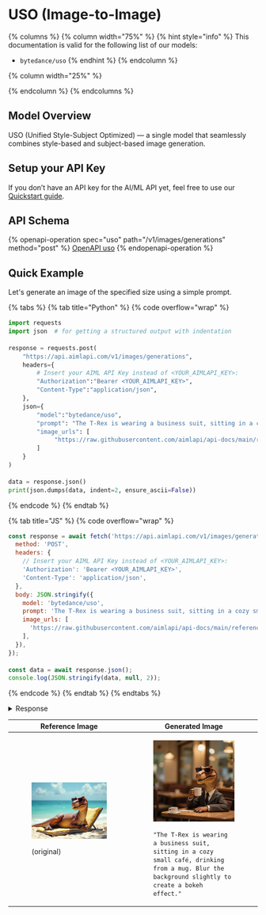# USO (Image-to-Image)

{% columns %}
{% column width="75%" %}
{% hint style="info" %}
This documentation is valid for the following list of our models:

* `bytedance/uso`
{% endhint %}
{% endcolumn %}

{% column width="25%" %}

{% endcolumn %}
{% endcolumns %}

## Model Overview

USO (Unified Style-Subject Optimized) — a single model that seamlessly combines style-based and subject-based image generation.

## Setup your API Key

If you don’t have an API key for the AI/ML API yet, feel free to use our [Quickstart guide](https://docs.aimlapi.com/quickstart/setting-up).

## API Schema

{% openapi-operation spec="uso" path="/v1/images/generations" method="post" %}
[OpenAPI uso](https://raw.githubusercontent.com/aimlapi/api-docs/refs/heads/main/docs/api-references/image-models/ByteDance/uso.json)
{% endopenapi-operation %}

## Quick Example

Let's generate an image of the specified size using a simple prompt.

{% tabs %}
{% tab title="Python" %}
{% code overflow="wrap" %}
```python
import requests
import json  # for getting a structured output with indentation

response = requests.post(
    "https://api.aimlapi.com/v1/images/generations",
    headers={
        # Insert your AIML API Key instead of <YOUR_AIMLAPI_KEY>:
        "Authorization":"Bearer <YOUR_AIMLAPI_KEY>",
        "Content-Type":"application/json",
    },
    json={
        "model":"bytedance/uso",
        "prompt": "The T-Rex is wearing a business suit, sitting in a cozy small café, drinking from a mug. Blur the background slightly to create a bokeh effect.",
        "image_urls": [ 
             "https://raw.githubusercontent.com/aimlapi/api-docs/main/reference-files/t-rex.png"
        ]
    }
)

data = response.json()
print(json.dumps(data, indent=2, ensure_ascii=False))
```
{% endcode %}
{% endtab %}

{% tab title="JS" %}
{% code overflow="wrap" %}
```javascript
const response = await fetch('https://api.aimlapi.com/v1/images/generations', {
  method: 'POST',
  headers: {
    // Insert your AIML API Key instead of <YOUR_AIMLAPI_KEY>:
    'Authorization': 'Bearer <YOUR_AIMLAPI_KEY>',
    'Content-Type': 'application/json',
  },
  body: JSON.stringify({
    model: 'bytedance/uso',
    prompt: 'The T-Rex is wearing a business suit, sitting in a cozy small café, drinking from a mug. Blur the background slightly to create a bokeh effect.',
    image_urls: [
      'https://raw.githubusercontent.com/aimlapi/api-docs/main/reference-files/t-rex.png'
    ],        
  }),
});

const data = await response.json();
console.log(JSON.stringify(data, null, 2));
```
{% endcode %}
{% endtab %}
{% endtabs %}

<details>

<summary>Response</summary>

{% code overflow="wrap" %}
```json5
{
  "images": [
    {
      "url": "https://cdn.aimlapi.com/eagle/files/penguin/sMMWnB7wyBK8o_XiAohle.png",
      "content_type": "image/png",
      "file_name": null,
      "file_size": null,
      "width": 1024,
      "height": 1024
    }
  ],
  "seed": 351168504,
  "has_nsfw_concepts": [
    false
  ],
  "prompt": "The T-Rex is wearing a business suit, sitting in a cozy small café, drinking from a mug. Blur the background slightly to create a bokeh effect.",
  "timings": {
    "inference": 10.547778039996047
  },
  "data": [
    {
      "url": "https://cdn.aimlapi.com/eagle/files/penguin/sMMWnB7wyBK8o_XiAohle.png",
      "content_type": "image/png",
      "file_name": null,
      "file_size": null,
      "width": 1024,
      "height": 1024
    }
  ],
  "meta": {
    "usage": {
      "tokens_used": 420000
    }
  }
}
```
{% endcode %}

</details>

<table data-full-width="false"><thead><tr><th>Reference Image</th><th>Generated Image</th></tr></thead><tbody><tr><td><div><figure><img src="../../../.gitbook/assets/flux-dev-t-rex.png" alt=""><figcaption><p>(original)</p></figcaption></figure></div></td><td><div><figure><img src="../../../.gitbook/assets/sMMWnB7wyBK8o_XiAohle.png" alt=""><figcaption><p><code>"The T-Rex is wearing a business suit, sitting in a cozy small café, drinking from a mug. Blur the background slightly to create a bokeh effect."</code></p></figcaption></figure></div></td></tr></tbody></table>
